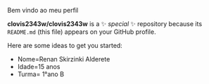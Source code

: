 Bem vindo ao meu perfil

**clovis2343w/clovis2343w** is a ✨ _special_ ✨ repository because its `README.md` (this file) appears on your GitHub profile.

Here are some ideas to get you started:

- Nome=Renan Skirzinki Alderete
- Idade=15 anos
- Turma= 1°ano B
